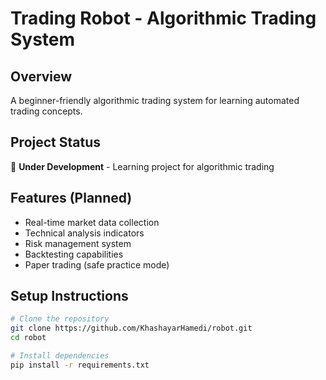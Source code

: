 # Trading Robot - Algorithmic Trading System

## Overview
A beginner-friendly algorithmic trading system for learning automated trading concepts.

## Project Status
🚧 **Under Development** - Learning project for algorithmic trading

## Features (Planned)
- Real-time market data collection
- Technical analysis indicators
- Risk management system  
- Backtesting capabilities
- Paper trading (safe practice mode)

## Setup Instructions
```bash
# Clone the repository
git clone https://github.com/KhashayarHamedi/robot.git
cd robot

# Install dependencies
pip install -r requirements.txt


